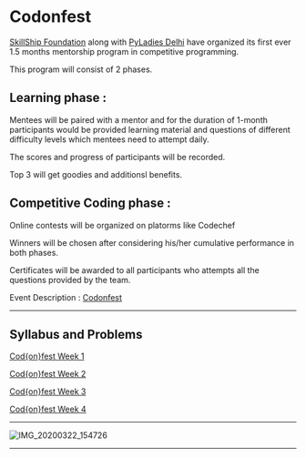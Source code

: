 # Codonfest

[SkillShip Foundation](https://skillshipfoundation.com/) along with [PyLadies Delhi](https://www.pyladies.com/) have organized its first ever 1.5 months mentorship program in competitive programming.

This program will consist of 2 phases.

## Learning phase :

Mentees will be paired with a mentor and for the duration of 1-month participants would be provided learning material and questions of different difficulty levels which mentees need to attempt daily.

The scores and progress of participants will be recorded.

Top 3 will get goodies and additionsl benefits.

## Competitive Coding phase :

Online contests will be organized on platorms like Codechef

Winners will be chosen after considering his/her cumulative performance in both phases.

Certificates will be awarded to all participants who attempts all the questions provided by the team.

Event Description : [Codonfest](https://skillshipfoundation.com/codonfest2020/)

***
## Syllabus and Problems

[Cod{on}fest Week 1](Week1.html)

[Cod{on}fest Week 2](Week2.html)

[Cod{on}fest Week 3](Week3.html)

[Cod{on}fest Week 4](Week4.html)

*** 

![IMG_20200322_154726](https://user-images.githubusercontent.com/42711978/77247181-9caf2c80-6c54-11ea-8ba9-2d981e15f32f.jpg)

***
 
